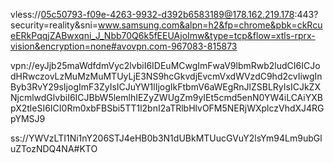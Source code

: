 vless://05c50793-f09e-4263-9932-d392b6583189@178.162.219.178:443?security=reality&sni=www.samsung.com&alpn=h2&fp=chrome&pbk=ckRcueERkPqqjZABwxqni_J_Nbb70Q6k5fEEUAjoImw&type=tcp&flow=xtls-rprx-vision&encryption=none#avovpn.com-967083-815873



vpn://eyJjb25maWdfdmVyc2lvbiI6IDEuMCwgImFwaV9lbmRwb2ludCI6ICJodHRwczovLzMuMzMuMTUyLjE3NS9hcGkvdjEvcmVxdWVzdC9hd2cvIiwgInByb3RvY29sIjogImF3ZyIsICJuYW1lIjogIkFtbmV6aWEgRnJlZSBLRyIsICJkZXNjcmlwdGlvbiI6ICJBbW5lemlhIEZyZWUgZm9yIEt5cmd5enN0YW4iLCAiYXBpX2tleSI6ICI0Rm0xbFBSbi5TT1l2bnI2aTRlbHlvOFM5NERjWXplczVhdXJ4RGpYMSJ9




ss://YWVzLTI1Ni1nY206STJ4eHB0b3N1dUBkMTUucGVuY2lsYm94Lm9ubGluZTozNDQ4NA#KTO
